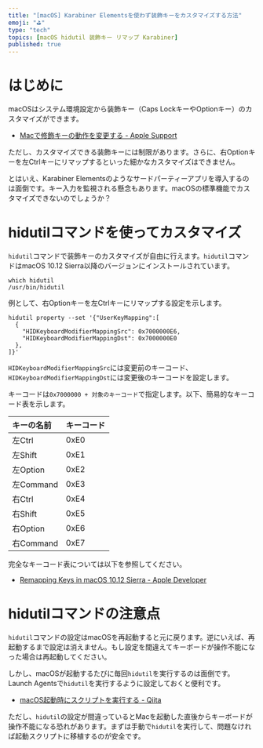```yaml
---
title: "[macOS] Karabiner Elementsを使わず装飾キーをカスタマイズする方法"
emoji: "⛳"
type: "tech"
topics: [macOS hidutil 装飾キー リマップ Karabiner]
published: true
---
```

# はじめに

macOSはシステム環境設定から装飾キー（Caps LockキーやOptionキー）のカスタマイズができます。

- [Macで修飾キーの動作を変更する - Apple Support](https://support.apple.com/ja-jp/guide/mac-help/mchlp1011/mac)

ただし、カスタマイズできる装飾キーには制限があります。さらに、右Optionキーを左Ctrlキーにリマップするといった細かなカスタマイズはできません。

とはいえ、Karabiner Elementsのようなサードパーティーアプリを導入するのは面倒です。キー入力を監視される懸念もあります。macOSの標準機能でカスタマイズできないのでしょうか？

# hidutilコマンドを使ってカスタマイズ

`hidutil`コマンドで装飾キーのカスタマイズが自由に行えます。`hidutil`コマンドはmacOS 10.12 Sierra以降のバージョンにインストールされています。

```console
which hidutil
/usr/bin/hidutil
```

例として、右Optionキーを左Ctrlキーにリマップする設定を示します。

```console
hidutil property --set '{"UserKeyMapping":[
  {
    "HIDKeyboardModifierMappingSrc": 0x7000000E6,
    "HIDKeyboardModifierMappingDst": 0x7000000E0
  },
]}'
```

`HIDKeyboardModifierMappingSrc`には変更前のキーコード、`HIDKeyboardModifierMappingDst`には変更後のキーコードを設定します。

キーコードは`0x7000000 + 対象のキーコード`で指定します。以下、簡易的なキーコード表を示します。

| キーの名前 | キーコード |
|:---|:---|
| 左Ctrl    | 0xE0 |
| 左Shift   | 0xE1 |
| 左Option  | 0xE2 |
| 左Command | 0xE3 |
| 右Ctrl    | 0xE4 |
| 右Shift   | 0xE5 |
| 右Option  | 0xE6 |
| 右Command | 0xE7 |

完全なキーコード表については以下を参照してください。

- [Remapping Keys in macOS 10.12 Sierra - Apple Developer](https://developer.apple.com/library/archive/technotes/tn2450/_index.html)

# hidutilコマンドの注意点

`hidutil`コマンドの設定はmacOSを再起動すると元に戻ります。逆にいえば、再起動するまで設定は消えません。もし設定を間違えてキーボードが操作不能になった場合は再起動してください。

しかし、macOSが起動するたびに毎回`hidutil`を実行するのは面倒です。Launch Agentsで`hidutil`を実行するように設定しておくと便利です。

- [macOS起動時にスクリプトを実行する - Qiita](https://qiita.com/ritumutaka/items/e74d2e1785c38dc265da)

ただし、`hidutil`の設定が間違っているとMacを起動した直後からキーボードが操作不能になる恐れがあります。まずは手動で`hidutil`を実行して、問題なければ起動スクリプトに移植するのが安全です。
